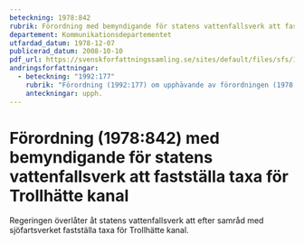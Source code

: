 ```yaml
---
beteckning: 1978:842
rubrik: Förordning med bemyndigande för statens vattenfallsverk att fastställa taxa för Trollhätte kanal
departement: Kommunikationsdepartementet
utfardad_datum: 1978-12-07
publicerad_datum: 2008-10-10
pdf_url: https://svenskforfattningssamling.se/sites/default/files/sfs/1978-12/SFS1978-842.pdf
andringsforfattningar:
  - beteckning: "1992:177"
    rubrik: "Förordning (1992:177) om upphävande av förordningen (1978:842) med bemyndigande för statens vattenfallsverk att fastställa taxa för Trollhätte kanal"
    anteckningar: upph.
---
```


# Förordning (1978:842) med bemyndigande för statens vattenfallsverk att fastställa taxa för Trollhätte kanal

Regeringen överlåter åt statens vattenfallsverk att efter samråd med sjöfartsverket fastställa taxa för Trollhätte kanal.
